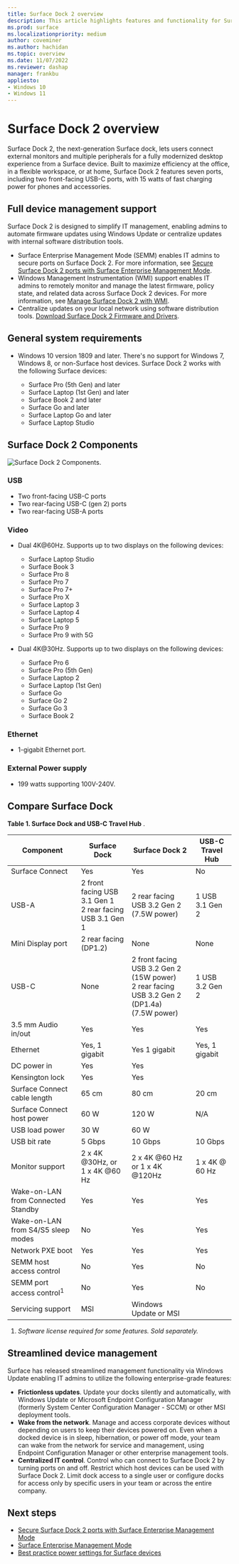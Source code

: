 ```yaml
---
title: Surface Dock 2 overview
description: This article highlights features and functionality for Surface Dock 2.
ms.prod: surface
ms.localizationpriority: medium
author: coveminer
ms.author: hachidan
ms.topic: overview
ms.date: 11/07/2022
ms.reviewer: dashap
manager: frankbu
appliesto:
- Windows 10
- Windows 11
---
```

# Surface Dock 2 overview

Surface Dock 2, the next-generation Surface dock, lets users connect external monitors and multiple peripherals for a fully modernized desktop experience from a Surface device. Built to maximize efficiency at the office, in a flexible workspace, or at home, Surface Dock 2 features seven ports, including two front-facing USB-C ports, with 15 watts of fast charging power for phones and accessories.

## Full device management support

Surface Dock 2 is designed to simplify IT management, enabling admins to automate firmware updates using Windows Update or centralize updates with internal software distribution tools.

- Surface Enterprise Management Mode (SEMM) enables IT admins to secure ports on Surface Dock 2. For more information, see [Secure Surface Dock 2 ports with Surface Enterprise Management Mode](secure-surface-dock-ports-semm.md).
- Windows Management Instrumentation (WMI) support enables IT admins to remotely monitor and manage the latest firmware, policy state, and related data across Surface Dock 2 devices. For more information, see [Manage Surface Dock 2 with WMI](surface-dock-wmi.md).
- Centralize updates on your local network using software distribution tools. [Download Surface Dock 2 Firmware and Drivers](https://www.microsoft.com/download/details.aspx?id=101317).

## General system requirements

- Windows 10 version 1809 and later. There's no support for Windows 7, Windows 8, or non-Surface host devices. Surface Dock 2 works with the following Surface devices:

  - Surface Pro (5th Gen) and later
  - Surface Laptop (1st Gen) and later
  - Surface Book 2 and later
  - Surface Go and later
  - Surface Laptop Go and later
  - Surface Laptop Studio

## Surface Dock 2 Components

![Surface Dock 2 Components.](./images/surface-dock2.png)

### USB

- Two front-facing USB-C ports
- Two rear-facing USB-C (gen 2) ports
- Two rear-facing USB-A ports

### Video
  
- Dual 4K@60Hz. Supports up to two displays on the following devices:

  - Surface Laptop Studio
  - Surface Book 3
  - Surface Pro 8
  - Surface Pro 7
  - Surface Pro 7+
  - Surface Pro X
  - Surface Laptop 3
  - Surface Laptop 4
  - Surface Laptop 5
  - Surface Pro 9 
  - Surface Pro 9 with 5G

- Dual 4K@30Hz. Supports up to two displays on the following devices:

  - Surface Pro 6
  - Surface Pro (5th Gen)
  - Surface Laptop 2
  - Surface Laptop (1st Gen)
  - Surface Go
  - Surface Go 2
  - Surface Go 3
  - Surface Book 2

### Ethernet

- 1-gigabit Ethernet port.

### External Power supply

- 199 watts supporting 100V-240V.

## Compare Surface Dock

**Table 1. Surface Dock and USB-C Travel Hub**
.

| Component                           | Surface Dock                                                | Surface Dock 2                                                                                      | USB-C Travel Hub |
| ----------------------------------- | ----------------------------------------------------------- | --------------------------------------------------------------------------------------------------- | ---------------- |
| Surface Connect                            | Yes                                                         | Yes                                                                                                 | No               |
| USB-A                               | 2 front facing USB 3.1 Gen 1<br>2 rear facing USB 3.1 Gen 1 | 2 rear facing USB 3.2 Gen 2 (7.5W power)                                                            | 1 USB 3.1 Gen 2  |
| Mini Display port                   | 2 rear facing (DP1.2)                                       | None                                                                                                | None             |
| USB-C                               | None                                                        | 2 front facing USB 3.2 Gen 2<br>(15W power)<br>2 rear facing USB 3.2 Gen 2 (DP1.4a)<br>(7.5W power) | 1 USB 3.2 Gen 2  |
| 3.5 mm Audio in/out                 | Yes                                                         | Yes                                                                                                 | Yes              |
| Ethernet                            | Yes, 1 gigabit                                              | Yes 1 gigabit                                                                                       | Yes, 1 gigabit   |
| DC power in                         | Yes                                                         | Yes                                                                                                 |                  |
| Kensington lock                     | Yes                                                         | Yes                                                                                                 |                  |
| Surface Connect cable length               | 65 cm                                                        | 80 cm                                                                                                | 20 cm             |
| Surface Connect host power                 | 60 W                                                         | 120 W                                                                                                | N/A              |
| USB load power                      | 30 W                                                         | 60 W                                                                                                 |                  |
| USB bit rate                        | 5 Gbps                                                      | 10 Gbps                                                                                             | 10 Gbps          |
| Monitor support                     | 2 x 4K @30Hz, or<br>1 x 4K @60 Hz                         | 2 x 4K @60 Hz<br> or 1 x 4K @120Hz                                                                                     | 1 x 4K @ 60 Hz   |
| Wake-on-LAN from Connected Standby | Yes                                                         | Yes                                                                                                 |    Yes              |
| Wake-on-LAN from S4/S5 sleep modes  | No                                                          | Yes                                                                                                 |          Yes        |
| Network PXE boot                    | Yes                                                         | Yes                                                                                                 |        Yes          |
| SEMM host access control            | No                                                          | Yes                                                                                                 | No               |
| SEMM port access control<sup>1</sup>          | No                                                          | Yes                                                                                                 | No               |
| Servicing support                   | MSI                                                         | Windows Update or MSI                                                                               |                  |

1. *Software license required for some features. Sold separately.*

## Streamlined device management

Surface has released streamlined management functionality via Windows Update enabling IT admins to utilize the following enterprise-grade features:

- **Frictionless updates**. Update your docks silently and automatically, with Windows Update or Microsoft Endpoint Configuration Manager (formerly System Center Configuration Manager - SCCM) or other MSI deployment tools.
- **Wake from the network**. Manage and access corporate devices without depending on users to keep their devices powered on. Even when a docked device is in sleep, hibernation, or power off mode, your team can wake from the network for service and management, using Endpoint Configuration Manager or other enterprise management tools.
- **Centralized IT control**. Control who can connect to Surface Dock 2 by turning ports on and off. Restrict which host devices can be used with Surface Dock 2. Limit dock access to a single user or configure docks for access only by specific users in your team or across the entire company.

## Next steps

- [Secure Surface Dock 2 ports with Surface Enterprise Management Mode](https://techcommunity.microsoft.com/t5/surface-it-pro-blog/secure-surface-dock-2-ports-with-surface-enterprise-management/ba-p/1418999)
- [Surface Enterprise Management Mode](surface-enterprise-management-mode.md)
- [Best practice power settings for Surface devices](maintain-optimal-power-settings-on-Surface-devices.md)
